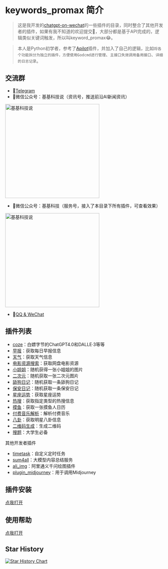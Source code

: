 # keywords_promax 简介
> 这是我开发的[chatgpt-on-wechat](https://github.com/zhayujie/chatgpt-on-wechat)的一些插件的目录，同时整合了其他开发者的插件，如果有我不知道的欢迎提交👏，大部分都是基于API完成的，逻辑类似关键词触发，所以叫keyword_promax😂。

>本人是Python初学者，参考了[Apilot](https://github.com/6vision/Apilot)插件，并加入了自己的逻辑，比如`将各个功能拆分为独立的插件，方便使用Godcmd进行管理`、`主接口失效调用备用接口`、`详细的日志记录`。
## 交流群
- 🫠[Telegram](https://t.me/ggkejishuo_group)
- 📢微信公众号：基基科技说（资讯号，推送前沿AI新闻资讯）
<img src="https://cdn.jsdelivr.net/gh/MasterKeee/picture/%E5%9F%BA%E5%9F%BA%E7%A7%91%E6%8A%80%E8%AF%B4.png" width = "300" alt="基基科技说"/>

- 🤖微信公众号：基基科技（服务号，接入了本目录下所有插件，可查看效果）
<img src="https://cdn.jsdelivr.net/gh/MasterKeee/picture/%E6%89%AB%E7%A0%81_%E6%90%9C%E7%B4%A2%E8%81%94%E5%90%88%E4%BC%A0%E6%92%AD%E6%A0%B7%E5%BC%8F-%E6%A0%87%E5%87%86%E8%89%B2%E7%89%88.png" width = "300" alt="基基科技说"/>

- 🐧[QQ & WeChat](https://masterke.feishu.cn/docx/Xuw4dHxPWoeJdgxDblNcpe7unqf?from=from_copylink)


## 插件列表
- [coze](https://github.com/MasterKeee/coze)：白嫖字节的ChatGPT4.0和DALLE·3等等
- [早报](https://github.com/MasterKeee/zaobao)：获取每日早报信息
- [天气](https://github.com/MasterKeee/get_weather)：获取天气信息
- [电影资源搜索](https://github.com/MasterKeee/search_movies)：获取网盘电影资源
- [小姐姐](https://github.com/MasterKeee/xiaojiejie_pic)：随机获得一张小姐姐的图片
- [二次元](https://github.com/MasterKeee/erciyuan_pic)：随机获取一张二次元图片
- [舔狗日记](https://github.com/MasterKeee/tiangou_diary)：随机获取一条舔狗日记
- [保安日记](https://github.com/MasterKeee/baoan_diary)：随机获取一条保安日记
- [星座运势](https://github.com/MasterKeee/star)：获取星座运势
- [热搜](https://github.com/MasterKeee/hot_trends)：获取指定类型的热搜信息
- [摸鱼](https://github.com/MasterKeee/moyu)：获取一张摸鱼人日历
- [付费音乐解析](https://github.com/MasterKeee/get_music)：解析付费音乐
- [八卦](https://github.com/MasterKeee/bagua)：获取明星八卦信息
- [二维码生成](https://github.com/MasterKeee/qr)：生成二维码
- [搜题](https://github.com/MasterKeee/search_questions)：大学生必备

其他开发者插件
- [timetask](https://github.com/haikerapples/timetask)：自定义定时任务
- [sum4all](https://github.com/fatwang2/sum4all)：大模型内容总结服务
- [ali_img](https://github.com/ZYWNB666/ali_img)：阿里通义千问绘图插件
- [plugin_midjourney](https://github.com/Git-HandClup/plugin_midjourney)：用于调用Midjourney

## 插件安装
[点我打开](https://github.com/zhayujie/chatgpt-on-wechat/tree/master/plugins#%E6%8F%92%E4%BB%B6%E5%AE%89%E8%A3%85%E6%96%B9%E6%B3%95)
## 使用帮助
[点我打开](https://masterke.feishu.cn/docx/JlKkdLXhsozPH8xnFu3ce9c3nkg?from=from_copylink)

## Star History

[![Star History Chart](https://api.star-history.com/svg?repos=MasterKeee/keywords_promax&type=Date)](https://star-history.com/#MasterKeee/keywords_promax&Date)
